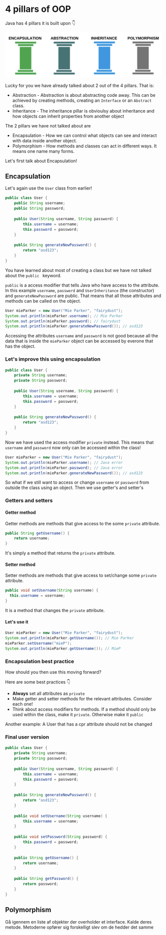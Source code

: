 # 4 pillars of OOP

Java has 4 pillars it is built upon 👇



![4 pillars of OOP](../../assets/4-pillars-of-oop.png)



Lucky for you we have already talked about 2 out of the 4 pillars. That is:

- Abstraction - Abstraction is about abstracting code away. This can be achieved by creating methods, creating an `Interface` or an `Abstract` class. 
- Inheritance - The inheritance pillar is obvioulsy about inheritance and how objects can inherit properties from another object



The 2 pillars we have not talked about are

- Encapsulation - How we can control what objects can see and interact with data inside another object. 
- Polymorphism - How methods and classes can act in different ways. It means one name many forms. 



Let's first talk about Encapsulation!



## Encapsulation

Let's again use the `User` class from earlier!

```java
public class User {
    public String username;
    public String password;

    public User(String username, String password) {
        this.username = username;
        this.password = password;
    }

    public String generateNewPassword() {
        return "asd123";
    }
}
```

You have learned about most of creating a class but we have not talked about the `public ` keyword. 

`public` is a access modifier that tells Java who have access to the attribute. In this example `username`, `password` and `UserInheritance` (the constructor) and `generateNewPassword` are public. That means that all those attributes and methods can be called on the object.

```java
User mieParker = new User("Mie Parker", "fairydust");
System.out.println(mieParker.username); // Mie Parker
System.out.println(mieParker.password); // fairydust
System.out.println(mieParker.generateNewPassword()); // asd123
```

Accessing the attributes `username` and `password` is not good because all the data that is inside the `mieParker` object can be accessed by everone that has the object. 



### Let's improve this using encapsulation

```java
public class User {
    private String username;
    private String password;

    public User(String username, String password) {
        this.username = username;
        this.password = password;
    }

    public String generateNewPassword() {
        return "asd123";
    }
}
```

Now we have used the access modifier `private` instead. This means that `username` and `password` now only can be accessed within the class!

```java
User mieParker = new User("Mie Parker", "fairydust");
System.out.println(mieParker.username); // Java error
System.out.println(mieParker.password); // Java error
System.out.println(mieParker.generateNewPassword()); // asd123
```

So what if we still want to access or change `username` or `password` from outside the class using an object. Then we use getter's and setter's



### Getters and setters



#### Getter method

Getter methods are methods that give access to the some `private` attribute. 

```java
public String getUsername() {
	return username;
}
```

It's simply a method that returns the `private` attribute. 



#### Setter method

Setter methods are methods that give access to set/change some `private` attribute. 

```java
public void setUsername(String username) {
  this.username = username;
}
```

It is a method that changes the `private` attribute. 



#### Let's use it

```java
User mieParker = new User("Mie Parker", "fairydust");
System.out.println(mieParker.getUsername()); // Mie Parker
mieParker.setUsername("mieP");
System.out.println(mieParker.getUsername()); // MieP
```



### Encapsulation best practice

How should you then use this moving forward?

Here are some best practices 👇

- **Always** set all attributes as `private`
- Make getter and setter methods for the relevant attributes. Consider each one!
- Think about access modifiers for methods. If a method should only be used within the class, make it `private`. Otherwise make it `public`



Another example: A User that has a cpr attribute should not be changed



### Final user version

```java
public class User {
    private String username;
    private String password;

    public User(String username, String password) {
        this.username = username;
        this.password = password;
    }

    public String generateNewPassword() {
        return "asd123";
    }

    public void setUsername(String username) {
        this.username = username;
    }

    public void setPassword(String password) {
        this.password = password;
    }

    public String getUsername() {
        return username;
    }

    public String getPassword() {
        return password;
    }
}
```





## Polymorphism

Gå igennem en liste af objekter der overholder et interface. Kalde deres metode. Metoderne opfører sig forskelligt slev om de hedder det samme